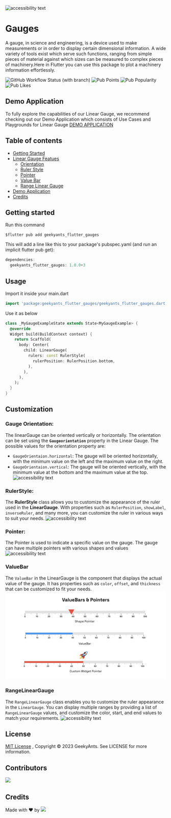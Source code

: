 <!--
This README describes the package. If you publish this package to pub.dev,
this README's contents appear on the landing page for your package.

For information about how to write a good package README, see the guide for
[writing package pages](https://dart.dev/guides/libraries/writing-package-pages).

For general information about developing packages, see the Dart guide for
[creating packages](https://dart.dev/guides/libraries/create-library-packages)
and the Flutter guide for
[developing packages and plugins](https://flutter.dev/developing-packages).
-->

<img src="https://raw.githubusercontent.com/GeekyAnts/GaugesFlutter/main/example/screens/banner.png" alt="accessibility text">

# Gauges

A gauge, in science and engineering, is a device used to make measurements or in order to display certain dimensional information. A wide variety of tools exist which serve such functions, ranging from simple pieces of material against which sizes can be measured to complex pieces of machinery.Here in Flutter you can use this package to plot a machinery information effortlessly.


![GitHub Workflow Status (with branch)](https://img.shields.io/github/actions/workflow/status/GeekyAnts/GaugesFlutter/actions.yml?branch=stable&label=Package%20Build&style=for-the-badge)
![Pub Points](https://img.shields.io/pub/points/geekyants_flutter_gauges?label=Pub%20Points&style=for-the-badge)
![Pub Popularity](https://img.shields.io/pub/popularity/geekyants_flutter_gauges?style=for-the-badge)
![Pub Likes](https://img.shields.io/pub/likes/geekyants_flutter_gauges?label=Pub%20Likes&style=for-the-badge)

## Demo Application

To fully explore the capabilities of our Linear Gauge, we recommend checking out our Demo Application which consists of Use Cases and Playgrounds for Linear Gauge
[DEMO APPLICATION](https://gauges-showcase.vercel.app/#/)


## Table of contents

- [Getting Started](#getting-started)
- [Linear Gauge Featues](#customization)
  - [Orientation](#gauge-orientation)
  - [Ruler Style](#rulerStyle)
  - [Pointer](#pointer)
  - [Value Bar](#valuebar)
  - [Range Linear Gauge](#rangelineargauge)
- [Demo Application](#demo-application)
- [Credits](#credits)

## Getting started

Run this command

```
$flutter pub add geekyants_flutter_gauges
```

This will add a line like this to your package's pubspec.yaml (and run an implicit flutter pub get):

```dart
dependencies:
  geekyants_flutter_gauges: 1.0.0+3
```

## Usage

Import it inside your main.dart

```dart
import 'package:geekyants_flutter_gauges/geekyants_flutter_gauges.dart';
```

Use it as below

```dart
class _MyGaugeExampleState extends State<MyGaugeExample> {
  @override
  Widget build(BuildContext context) {
    return Scaffold(
      body: Center(
        child: LinearGauge(
          rulers: const RulerStyle(
            rulerPosition: RulerPosition.bottom,
          ),
        ),
      ),
    );
  }
}
```

## Customization

### **Gauge Orientation**:

The linearGauge can be oriented vertically or horizontally. The orientation can be set using the **`Gaugeorientation`** property in the Linear Gauge. The possible values for the orientation property are:

- `GaugeOrientaion.horizontal`: The gauge will be oriented horizontally, with the minimum value on the left and the maximum value on the right.
- `GaugeOrientaion.vertical`: The gauge will be oriented vertically, with the minimum value at the bottom and the maximum value at the top.
  <img src="https://raw.githubusercontent.com/GeekyAnts/GaugesFlutter/main/example/screens/orientation.gif" alt="accessibility text">

### **RulerStyle**:

The **RulerStyle** class allows you to customize the appearance of the ruler used in the **LinearGauge**. With properties such as `RulerPosition`, `showLabel`, `inverseRuler`, and many more, you can customize the ruler in various ways to suit your needs.
<img src="https://raw.githubusercontent.com/GeekyAnts/GaugesFlutter/main/example/screens/rulerposition.png" alt="accessibility text">

### **Pointer**:

The Pointer is used to indicate a specific value on the gauge. The gauge can have multiple pointers with various shapes and values
<img src="https://raw.githubusercontent.com/GeekyAnts/GaugesFlutter/main/example/screens/pointershape.png" alt="accessibility text">

### **ValueBar**

The `ValueBar` in the LinearGauge is the component that displays the actual value of the gauge. It has properties such as `color`, `offset`, and `thickness` that can be customized to fit your needs.
<img src="https://raw.githubusercontent.com/GeekyAnts/GaugesFlutter/main/example/screens/valuebar.png" alt="accessibility text">

### **RangeLinearGauge**

The `RangeLinearGauge` class enables you to customize the ruler appearance in the `LinearGauge`. You can display multiple ranges by providing a list of `RangeLinearGauge` values, and customize the color, start, and end values to match your requirements.
<img src="https://raw.githubusercontent.com/GeekyAnts/GaugesFlutter/main/example/screens/rangelineargauge.png" alt="accessibility text">

## License

[MIT License](https://raw.githubusercontent.com/GeekyAnts/GaugesFlutter/main/LICENSE) , Copyright © 2023 GeekyAnts. See LICENSE for more information.

## Contributors

<a href="https://github.com/GeekyAnts/GaugesFlutter/graphs/contributors">
  <img src="https://contrib.rocks/image?repo=GeekyAnts/GaugesFlutter" />
</a>

## Credits

Made with ❤️ by <a href="https://geekyants.com/" ><img src="https://s3.ap-southeast-1.amazonaws.com/cdn.elitmus.com/sy0zfezmfdovlb4vaz6siv1l7g30" height="17"/></a>
